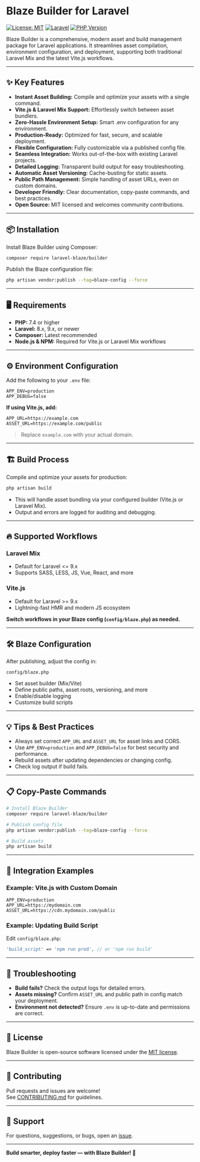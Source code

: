 # Blaze Builder for Laravel

[![License: MIT](https://img.shields.io/badge/License-MIT-blue.svg)](LICENSE)
[![Laravel](https://img.shields.io/badge/Laravel-8%2B-red.svg)](https://laravel.com/)
[![PHP Version](https://img.shields.io/badge/PHP-7.4%2B-777bb4.svg)](https://php.net/)

Blaze Builder is a comprehensive, modern asset and build management package for Laravel applications. It streamlines asset compilation, environment configuration, and deployment, supporting both traditional Laravel Mix and the latest Vite.js workflows.

---

## ✨ Key Features

- **Instant Asset Building:** Compile and optimize your assets with a single command.
- **Vite.js & Laravel Mix Support:** Effortlessly switch between asset bundlers.
- **Zero-Hassle Environment Setup:** Smart .env configuration for any environment.
- **Production-Ready:** Optimized for fast, secure, and scalable deployment.
- **Flexible Configuration:** Fully customizable via a published config file.
- **Seamless Integration:** Works out-of-the-box with existing Laravel projects.
- **Detailed Logging:** Transparent build output for easy troubleshooting.
- **Automatic Asset Versioning:** Cache-busting for static assets.
- **Public Path Management:** Simple handling of asset URLs, even on custom domains.
- **Developer Friendly:** Clear documentation, copy-paste commands, and best practices.
- **Open Source:** MIT licensed and welcomes community contributions.

---

## 📦 Installation

Install Blaze Builder using Composer:

```bash
composer require laravel-blaze/builder
```

Publish the Blaze configuration file:

```bash
php artisan vendor:publish --tag=blaze-config --force
```

---

## 🖥️ Requirements

- **PHP:** 7.4 or higher
- **Laravel:** 8.x, 9.x, or newer
- **Composer:** Latest recommended
- **Node.js & NPM:** Required for Vite.js or Laravel Mix workflows

---

## ⚙️ Environment Configuration

Add the following to your `.env` file:

```dotenv
APP_ENV=production
APP_DEBUG=false
```

**If using Vite.js, add:**
```dotenv
APP_URL=https://example.com
ASSET_URL=https://example.com/public
```
> Replace `example.com` with your actual domain.

---

## 🏗️ Build Process

Compile and optimize your assets for production:

```bash
php artisan build
```

- This will handle asset bundling via your configured builder (Vite.js or Laravel Mix).
- Output and errors are logged for auditing and debugging.

---

## 🔥 Supported Workflows

### Laravel Mix

- Default for Laravel <= 9.x
- Supports SASS, LESS, JS, Vue, React, and more

### Vite.js

- Default for Laravel >= 9.x
- Lightning-fast HMR and modern JS ecosystem

**Switch workflows in your Blaze config (`config/blaze.php`) as needed.**

---

## 🛠️ Blaze Configuration

After publishing, adjust the config in:

```
config/blaze.php
```

- Set asset builder (Mix/Vite)
- Define public paths, asset roots, versioning, and more
- Enable/disable logging
- Customize build scripts

---

## 💡 Tips & Best Practices

- Always set correct `APP_URL` and `ASSET_URL` for asset links and CORS.
- Use `APP_ENV=production` and `APP_DEBUG=false` for best security and performance.
- Rebuild assets after updating dependencies or changing config.
- Check log output if build fails.

---

## 📋 Copy-Paste Commands

```bash
# Install Blaze Builder
composer require laravel-blaze/builder

# Publish config file
php artisan vendor:publish --tag=blaze-config --force

# Build assets
php artisan build
```

---

## 🧩 Integration Examples

### Example: Vite.js with Custom Domain

```dotenv
APP_ENV=production
APP_URL=https://mydomain.com
ASSET_URL=https://cdn.mydomain.com/public
```

### Example: Updating Build Script

Edit `config/blaze.php`:

```php
'build_script' => 'npm run prod', // or 'npm run build'
```

---

## 🚦 Troubleshooting

- **Build fails?** Check the output logs for detailed errors.
- **Assets missing?** Confirm `ASSET_URL` and public path in config match your deployment.
- **Environment not detected?** Ensure `.env` is up-to-date and permissions are correct.

---

## 📝 License

Blaze Builder is open-source software licensed under the [MIT license](LICENSE).

---

## 🤝 Contributing

Pull requests and issues are welcome!  
See [CONTRIBUTING.md](CONTRIBUTING.md) for guidelines.

---

## 📢 Support

For questions, suggestions, or bugs, open an [issue](https://github.com/engineertuhin/Blaze/issues).

---

**Build smarter, deploy faster — with Blaze Builder! 🚀**